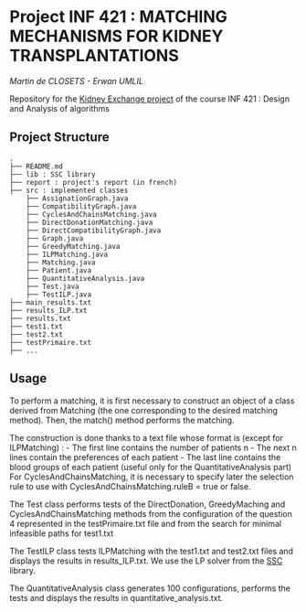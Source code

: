 # Project INF 421 : MATCHING MECHANISMS FOR KIDNEY TRANSPLANTATIONS
*Martin de CLOSETS - Erwan UMLIL*

Repository for the [Kidney Exchange project](https://marceaucoupechoux.wp.imt.fr/files/2020/11/projectINF421-sujet.pdf ) of the course INF 421 : Design and Analysis of algorithms

## Project Structure
```
.
├── README.md
├── lib : SSC library
├── report : project's report (in french)  
├── src : implemented classes
	├── AssignationGraph.java
	├── CompatibilityGraph.java
	├── CyclesAndChainsMatching.java
	├── DirectDonationMatching.java
	├── DirectCompatibilityGraph.java
	├── Graph.java
	├── GreedyMatching.java
	├── ILPMatching.java
	├── Matching.java
	├── Patient.java
	├── QuantitativeAnalysis.java
	├── Test.java
	├── TestILP.java
├── main_results.txt
├── results_ILP.txt
├── results.txt
├── test1.txt
├── test2.txt
├── testPrimaire.txt
├── ...
```
## Usage

To perform a matching, it is first necessary to construct an object of a class derived from Matching (the one corresponding to the desired matching method). Then, the match() method performs the matching. 

The construction is done thanks to a text file whose format is (except for ILPMatching) :
	- The first line contains the number of patients n
	- The next n lines contain the preferences of each patient 
	- The last line contains the blood groups of each patient (useful only for the QuantitativeAnalysis part)
For CyclesAndChainsMatching, it is necessary to specify later the selection rule to use with CyclesAndChainsMatching.ruleB = true or false.

The Test class performs tests of the DirectDonation, GreedyMaching and CyclesAndChainsMatching methods from the configuration of the question 4 represented in the testPrimaire.txt file and from
the search for minimal infeasible paths for test1.txt

The TestILP class tests ILPMatching with the test1.txt and test2.txt files and displays the results in results_ILP.txt. We use the LP solver from the [SSC](https://www.ssclab.org/en/index.html) library.

The QuantitativeAnalysis class generates 100 configurations, performs the tests and displays the results in quantitative_analysis.txt.
